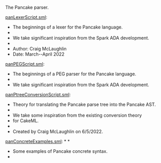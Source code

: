 The Pancake parser.

[panLexerScript.sml](panLexerScript.sml):
* The beginnings of a lexer for the Pancake language.
*
* We take significant inspiration from the Spark ADA development.
*
* Author: Craig McLaughlin
* Date: March--April 2022

[panPEGScript.sml](panPEGScript.sml):
* The beginnings of a PEG parser for the Pancake language.
*
* We take significant inspiration from the Spark ADA development.

[panPtreeConversionScript.sml](panPtreeConversionScript.sml):
* Theory for translating the Pancake parse tree into the Pancake AST.
*
* We take some inspiration from the existing conversion theory
* for CakeML.
*
* Created by Craig McLaughlin on 6/5/2022.

[panConcreteExamples.sml](panConcreteExamples.sml):
*
*
* Some examples of Pancake concrete syntax.
*
